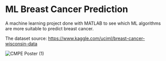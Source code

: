 # ML Breast Cancer Prediction
A machine learning project done with MATLAB to see which ML algorithms are more suitable to predict breast cancer.

The dataset source: https://www.kaggle.com/uciml/breast-cancer-wisconsin-data

![CMPE Poster (1)](https://github.com/emansarahafi/MLBreastCancerPrediction/assets/85173630/e2e2c709-483a-4d27-bfcb-ae09ecffe439)
